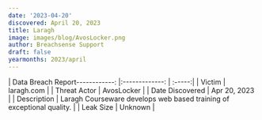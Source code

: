 ```yaml
---
date: '2023-04-20'
discovered: April 20, 2023
title: Laragh
image: images/blog/AvosLocker.png
author: Breachsense Support
draft: false
yearmonths: 2023/april
---
```


| Data Breach Report------------:     |:-------------:    | :-----:|
| Victim      | laragh.com      | 
| Threat Actor      | AvosLocker      | 
| Date Discovered      | Apr 20, 2023      | 
| Description      | Laragh Courseware develops web based training of exceptional quality.      | 
| Leak Size      | Unknown      | 

